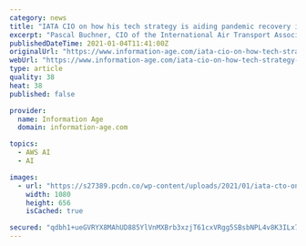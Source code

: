 ```yaml
---
category: news
title: "IATA CIO on how his tech strategy is aiding pandemic recovery in aviation"
excerpt: "Pascal Buchner, CIO of the International Air Transport Association (IATA), spoke to Information Age about his IT transformation strategy"
publishedDateTime: 2021-01-04T11:41:00Z
originalUrl: "https://www.information-age.com/iata-cio-on-how-tech-strategy-aiding-pandemic-recovery-aviation-123493148/"
webUrl: "https://www.information-age.com/iata-cio-on-how-tech-strategy-aiding-pandemic-recovery-aviation-123493148/"
type: article
quality: 38
heat: 38
published: false

provider:
  name: Information Age
  domain: information-age.com

topics:
  - AWS AI
  - AI

images:
  - url: "https://s27389.pcdn.co/wp-content/uploads/2021/01/iata-cto-on-how-tech-strategy-aiding-pandemic-recovery-aviation.jpeg"
    width: 1080
    height: 656
    isCached: true

secured: "qdbh1+ueGVRYX8MAhUD885YlVnMXBrb3xzjT61cxVRgg5SBsbNPL4v8K3ILx7Qc/OjvmRkYJ62tbcKgxUKYQM2+HJ2ZmMOZlG5b6fOSZeJ4KkWUQ4bNexrlpmlKr9aM47X7PUqlNaSAWlRB23+EI21HdKziu4hnZ2flCXXCBuTuXqV8btCy/+bTsWcjS9kaPJGLi0tYWdYn/qIilbtMXDKdMb+GZO3tzEx0Ju3g/t1Mv68v8mSMD+uYHeayUIOJE0UQSsHcunxxi+Zf3G+q2uGpfd3GxzJP6y5WRO1HDPnezDB70SawI04SnuOvazlhTZ1cRt/QRnZiOVL636IygoMtBNtLkdQ9bffsRcJ5I9cU=;rqOll5PiYVhD0pRI5UZ3YA=="
---
```


